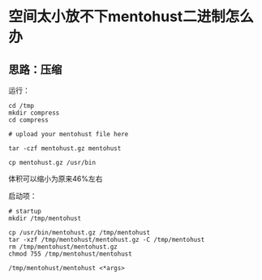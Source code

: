 # 空间太小放不下mentohust二进制怎么办

## 思路：压缩
运行：
```shell script
cd /tmp
mkdir compress
cd compress

# upload your mentohust file here

tar -czf mentohust.gz mentohust

cp mentohust.gz /usr/bin
```
体积可以缩小为原来46%左右

启动项：
```shell script
# startup
mkdir /tmp/mentohust

cp /usr/bin/mentohust.gz /tmp/mentohust
tar -xzf /tmp/mentohust/mentohust.gz -C /tmp/mentohust
rm /tmp/mentohust/mentohust.gz
chmod 755 /tmp/mentohust/mentohust

/tmp/mentohust/mentohust <*args>
```
